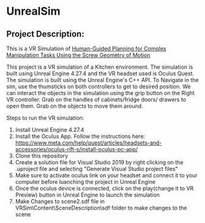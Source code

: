 # UnrealSim
## Project Description: 
This is a VR Simulation of [Human-Guided Planning for Complex Manipulation Tasks Using the Screw Geometry of Motion](https://irsl-sbu.github.io/Human-Guided-Planning/)
 
This project is a VR simulation of a Kitchen environment. The simulation is built using Unreal Engine 4.27.4 and the VR headset used is Oculus Quest. The simulation is built using the Unreal Engine's C++ API. 
To Navigate in the sim, use the thumsticks on both controllers to get to desired position. We can interact the objects in the simulation using the grip button on the Right VR controller.
Grab on the handles of cabinets/fridge doors/ drawers to open them. Grab on the objects to move them around.

Steps to run the VR simulation:
1. Install Unreal Engine 4.27.4
2. Install the Oculus App. Follow the instructions here: https://www.meta.com/help/quest/articles/headsets-and-accessories/oculus-rift-s/install-oculus-pc-app/
3. Clone this repository
4. Create a solution file for Visual Studio 2019 by right clicking on the .uproject file and selecting "Generate Visual Studio project files"
5. Make sure to activate oculus link on your headset and connect it to your computer before luanching the project in Unreal Engine
6. Once the oculus device is connected, click on the play(change it to VR Preview) button in Unreal Engine to launch the simulation
7. Make Changes to scene2.sdf file in VRSim\Content\SceneDescription\sdf folder to make changes to the scene

